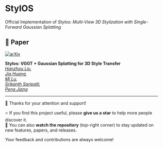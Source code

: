 # StylOS
Official Implementation of *Stylos: Multi-View 3D Stylization with Single-Forward Gaussian Splatting*

## 📄 Paper
[![arXiv](https://img.shields.io/badge/arXiv-2509.26455-b31b1b.svg)](https://arxiv.org/abs/2509.26455)

**Stylos: VGGT + Gaussian Splatting for 3D Style Transfer**  
*[Hanzhou Liu](https://hanzhouliu.github.io/),  
[Jia Huang](https://scholar.google.com/citations?user=5F41hjgAAAAJ&hl=en),  
[Mi Lu](https://engineering.tamu.edu/electrical/profiles/mlu.html),  
[Srikanth Saripalli](https://engineering.tamu.edu/mechanical/profiles/saripalli.html),  
[Peng Jiang](https://scholar.google.com/citations?user=jW34BjIAAAAJ&hl=en)*

---

👋 Thanks for your attention and support!  

⭐ If you find this project useful, please **give us a star** to help more people discover it.  
👀 You can also **watch the repository** (top-right corner) to stay updated on new features, papers, and releases.  

Your feedback and contributions are always welcome!
